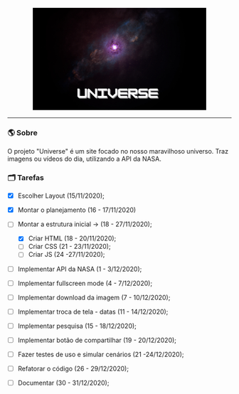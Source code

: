 <p align="center">
  <img width= '390' src=".github/Universe.png">
</p>

---

### 🌎 Sobre

O projeto "Universe" é um site focado no nosso maravilhoso universo. Traz imagens ou vídeos do dia, utilizando a API da NASA. 


### 🗂 Tarefas

 - [x] Escolher Layout (15/11/2020);
  
 - [x] Montar o planejamento (16 - 17/11/2020)

 - [ ] Montar a estrutura inicial -> (18 - 27/11/2020);
   - [x] Criar HTML (18 - 20/11/2020); 
   - [ ] Criar CSS (21 - 23/11/2020);
   - [ ] Criar JS (24 -27/11/2020);

 - [ ] Implementar API da NASA (1 - 3/12/2020);
  
 - [ ] Implementar fullscreen mode (4 - 7/12/2020);

 - [ ] Implementar download da imagem (7 - 10/12/2020);

 - [ ] Implementar troca de tela - datas (11 - 14/12/2020);

 - [ ] Implementar pesquisa (15 - 18/12/2020);

 - [ ] Implementar botão de compartilhar (19 - 20/12/2020);

 - [ ] Fazer testes de uso e simular cenários (21 -24/12/2020);

 - [ ] Refatorar o código (26 - 29/12/2020);

 - [ ] Documentar (30 - 31/12/2020);

